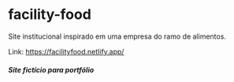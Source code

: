 # facility-food

Site institucional inspirado em uma empresa do ramo de alimentos.

Link: https://facilityfood.netlify.app/

##### Site fictício para portfólio
